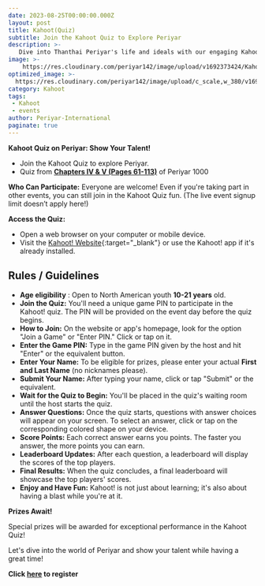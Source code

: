 ```yaml
---
date: 2023-08-25T00:00:00.000Z
layout: post
title: Kahoot(Quiz)
subtitle: Join the Kahoot Quiz to Explore Periyar
description: >-
   Dive into Thanthai Periyar's life and ideals with our engaging Kahoot Quiz journey.
image: >-
    https://res.cloudinary.com/periyar142/image/upload/v1692373424/Kahoot_xw1old.jpg
optimized_image: >-
  https://res.cloudinary.com/periyar142/image/upload/c_scale,w_380/v1692373424/Kahoot_xw1old.jpg
category: Kahoot
tags:
 - Kahoot
 - events
author: Periyar-International
paginate: true
---
```


**Kahoot Quiz on Periyar: Show Your Talent!**

 - Join the Kahoot Quiz to explore Periyar.  
 - Quiz from [**Chapters IV & V (Pages 61-113)**](\assets\files\Periyar-Quiz.pdf) of Periyar 1000

**Who Can Participate:** Everyone are welcome! Even if you're taking part in other events, you can still join in the Kahoot Quiz fun. (The live event signup limit doesn’t apply here!)

**Access the Quiz:**

- Open a web browser on your computer or mobile device.
- Visit the [Kahoot! Website](https://www.kahoot.com){:target="_blank"} or use the Kahoot! app if it's already installed.

## Rules / Guidelines
- **Age eligibility** : Open to North American youth **10-21 years** old.
- **Join the Quiz:** You'll need a unique game PIN to participate in the Kahoot! quiz. The PIN will be provided on the event day before the quiz begins.
- **How to Join:** On the website or app's homepage, look for the option "Join a Game" or "Enter PIN." Click or tap on it.
- **Enter the Game PIN:** Type in the game PIN given by the host and hit "Enter" or the equivalent button.
- **Enter Your Name:** To be eligible for prizes, please enter your actual **First and Last Name** (no nicknames please).
- **Submit Your Name:** After typing your name, click or tap "Submit" or the equivalent.
- **Wait for the Quiz to Begin:** You'll be placed in the quiz's waiting room until the host starts the quiz.
- **Answer Questions:** Once the quiz starts, questions with answer choices will appear on your screen. To select an answer, click or tap on the corresponding colored shape on your device.
- **Score Points:** Each correct answer earns you points. The faster you answer, the more points you can earn.
- **Leaderboard Updates:** After each question, a leaderboard will display the scores of the top players.
- **Final Results:** When the quiz concludes, a final leaderboard will showcase the top players' scores.
- **Enjoy and Have Fun:** Kahoot! is not just about learning; it's also about having a blast while you're at it.

**Prizes Await!**

Special prizes will be awarded for exceptional performance in the Kahoot Quiz!

Let's dive into the world of Periyar and show your talent while having a great time!

**Click [here](/register/) to register**